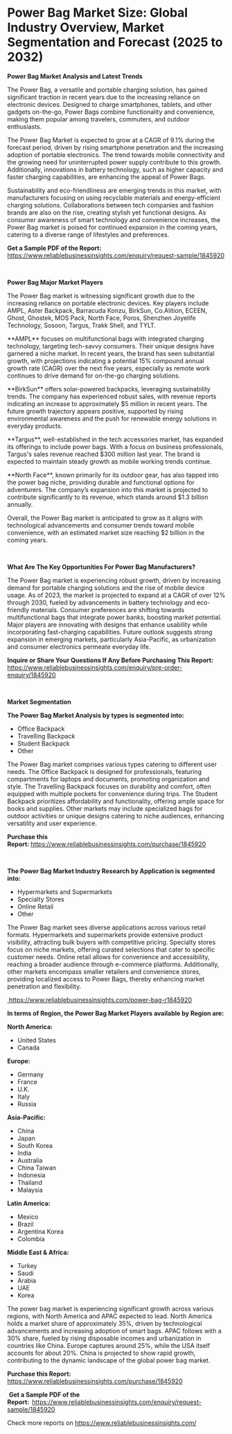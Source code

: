 <p><h1>Power Bag Market Size: Global Industry Overview, Market Segmentation and Forecast (2025 to 2032)</h1></p><p><strong>Power Bag Market Analysis and Latest Trends</strong></p>
<p><p>The Power Bag, a versatile and portable charging solution, has gained significant traction in recent years due to the increasing reliance on electronic devices. Designed to charge smartphones, tablets, and other gadgets on-the-go, Power Bags combine functionality and convenience, making them popular among travelers, commuters, and outdoor enthusiasts.</p><p>The Power Bag Market is expected to grow at a CAGR of 9.1% during the forecast period, driven by rising smartphone penetration and the increasing adoption of portable electronics. The trend towards mobile connectivity and the growing need for uninterrupted power supply contribute to this growth. Additionally, innovations in battery technology, such as higher capacity and faster charging capabilities, are enhancing the appeal of Power Bags.</p><p>Sustainability and eco-friendliness are emerging trends in this market, with manufacturers focusing on using recyclable materials and energy-efficient charging solutions. Collaborations between tech companies and fashion brands are also on the rise, creating stylish yet functional designs. As consumer awareness of smart technology and convenience increases, the Power Bag market is poised for continued expansion in the coming years, catering to a diverse range of lifestyles and preferences.</p></p>
<p><strong>Get a Sample PDF of the Report:&nbsp;</strong> <a href="https://www.reliablebusinessinsights.com/enquiry/request-sample/1845920?utm_campaign=2271&utm_medium=2&utm_source=Github&utm_content=ia&utm_term=08022025&utm_id=power-bag">https://www.reliablebusinessinsights.com/enquiry/request-sample/1845920</a></p>
<p>&nbsp;</p>
<p><strong>Power Bag Major Market Players</strong></p>
<p><p>The Power Bag market is witnessing significant growth due to the increasing reliance on portable electronic devices. Key players include AMPL, Aster Backpack, Barracuda Konzu, BirkSun, Co.Alition, ECEEN, Ghost, Ghostek, MOS Pack, North Face, Poros, Shenzhen Joyelife Technology, Sosoon, Targus, Trakk Shell, and TYLT.</p><p>**AMPL** focuses on multifunctional bags with integrated charging technology, targeting tech-savvy consumers. Their unique designs have garnered a niche market. In recent years, the brand has seen substantial growth, with projections indicating a potential 15% compound annual growth rate (CAGR) over the next five years, especially as remote work continues to drive demand for on-the-go charging solutions.</p><p>**BirkSun** offers solar-powered backpacks, leveraging sustainability trends. The company has experienced robust sales, with revenue reports indicating an increase to approximately $5 million in recent years. The future growth trajectory appears positive, supported by rising environmental awareness and the push for renewable energy solutions in everyday products.</p><p>**Targus**, well-established in the tech accessories market, has expanded its offerings to include power bags. With a focus on business professionals, Targus's sales revenue reached $300 million last year. The brand is expected to maintain steady growth as mobile working trends continue.</p><p>**North Face**, known primarily for its outdoor gear, has also tapped into the power bag niche, providing durable and functional options for adventurers. The company’s expansion into this market is projected to contribute significantly to its revenue, which stands around $1.3 billion annually.</p><p>Overall, the Power Bag market is anticipated to grow as it aligns with technological advancements and consumer trends toward mobile convenience, with an estimated market size reaching $2 billion in the coming years.</p></p>
<p>&nbsp;</p>
<p><strong>What Are The Key Opportunities For Power Bag Manufacturers?</strong></p>
<p><p>The Power Bag market is experiencing robust growth, driven by increasing demand for portable charging solutions and the rise of mobile device usage. As of 2023, the market is projected to expand at a CAGR of over 12% through 2030, fueled by advancements in battery technology and eco-friendly materials. Consumer preferences are shifting towards multifunctional bags that integrate power banks, boosting market potential. Major players are innovating with designs that enhance usability while incorporating fast-charging capabilities. Future outlook suggests strong expansion in emerging markets, particularly Asia-Pacific, as urbanization and consumer electronics permeate everyday life.</p></p>
<p><strong>Inquire or Share Your Questions If Any Before Purchasing This Report:</strong> <a href="https://www.reliablebusinessinsights.com/enquiry/pre-order-enquiry/1845920?utm_campaign=2271&utm_medium=2&utm_source=Github&utm_content=ia&utm_term=08022025&utm_id=power-bag">https://www.reliablebusinessinsights.com/enquiry/pre-order-enquiry/1845920</a></p>
<p>&nbsp;</p>
<p><strong>Market Segmentation</strong></p>
<p><strong>The Power Bag Market Analysis by types is segmented into:</strong></p>
<p><ul><li>Office Backpack</li><li>Travelling Backpack</li><li>Student Backpack</li><li>Other</li></ul></p>
<p><p>The Power Bag market comprises various types catering to different user needs. The Office Backpack is designed for professionals, featuring compartments for laptops and documents, promoting organization and style. The Travelling Backpack focuses on durability and comfort, often equipped with multiple pockets for convenience during trips. The Student Backpack prioritizes affordability and functionality, offering ample space for books and supplies. Other markets may include specialized bags for outdoor activities or unique designs catering to niche audiences, enhancing versatility and user experience.</p></p>
<p><strong>Purchase this Report:&nbsp;</strong><a href="https://www.reliablebusinessinsights.com/purchase/1845920?utm_campaign=2271&utm_medium=2&utm_source=Github&utm_content=ia&utm_term=08022025&utm_id=power-bag">https://www.reliablebusinessinsights.com/purchase/1845920</a></p>
<p>&nbsp;</p>
<p><strong>The Power Bag Market Industry Research by Application is segmented into:</strong></p>
<p><ul><li>Hypermarkets and Supermarkets</li><li>Specialty Stores</li><li>Online Retail</li><li>Other</li></ul></p>
<p><p>The Power Bag market sees diverse applications across various retail formats. Hypermarkets and supermarkets provide extensive product visibility, attracting bulk buyers with competitive pricing. Specialty stores focus on niche markets, offering curated selections that cater to specific customer needs. Online retail allows for convenience and accessibility, reaching a broader audience through e-commerce platforms. Additionally, other markets encompass smaller retailers and convenience stores, providing localized access to Power Bags, thereby enhancing market penetration and flexibility.</p></p>
<p><a href="https://www.reliablebusinessinsights.com/power-bag-r1845920?utm_campaign=2271&utm_medium=2&utm_source=Github&utm_content=ia&utm_term=08022025&utm_id=power-bag">&nbsp;https://www.reliablebusinessinsights.com/power-bag-r1845920</a></p>
<p><strong>In terms of Region, the Power Bag Market Players available by Region are:</strong></p>
<p>
    <p> <strong> North America: </strong>
        <ul>
            <li>United States</li>
            <li>Canada</li>
        </ul>
        </p> 
    <p> <strong> Europe: </strong>
        <ul>
            <li>Germany</li>
            <li>France</li>
            <li>U.K.</li>
            <li>Italy</li>
            <li>Russia</li>
        </ul>
        </p> 
    <p> <strong> Asia-Pacific: </strong>
        <ul>
            <li>China</li>
            <li>Japan</li>
            <li>South Korea</li>
            <li>India</li>
            <li>Australia</li>
            <li>China Taiwan</li>
            <li>Indonesia</li>
            <li>Thailand</li>
            <li>Malaysia</li>
        </ul>
        </p> 
    <p> <strong> Latin America: </strong>
        <ul>
            <li>Mexico</li>
            <li>Brazil</li>
            <li>Argentina Korea</li>
            <li>Colombia</li>
        </ul>
        </p> 
    <p> <strong> Middle East & Africa: </strong>
        <ul>
            <li>Turkey</li>
            <li>Saudi</li>
            <li>Arabia</li>
            <li>UAE</li>
            <li>Korea</li>
        </ul>
    </p>
    </p>
<p><p>The power bag market is experiencing significant growth across various regions, with North America and APAC expected to lead. North America holds a market share of approximately 35%, driven by technological advancements and increasing adoption of smart bags. APAC follows with a 30% share, fueled by rising disposable incomes and urbanization in countries like China. Europe captures around 25%, while the USA itself accounts for about 20%. China is projected to show rapid growth, contributing to the dynamic landscape of the global power bag market.</p></p>
<p><strong>Purchase this Report: </strong><a href="https://www.reliablebusinessinsights.com/purchase/1845920?utm_campaign=2271&utm_medium=2&utm_source=Github&utm_content=ia&utm_term=08022025&utm_id=power-bag">https://www.reliablebusinessinsights.com/purchase/1845920</a></p>
<p>&nbsp;<strong>Get a Sample PDF of the Report:&nbsp;&nbsp;</strong><a href="https://www.reliablebusinessinsights.com/enquiry/request-sample/1845920?utm_campaign=2271&utm_medium=2&utm_source=Github&utm_content=ia&utm_term=08022025&utm_id=power-bag">https://www.reliablebusinessinsights.com/enquiry/request-sample/1845920</a></p>
<p><strong></strong></p>
<p>Check more reports on <a href="https://www.reliablebusinessinsights.com/?utm_campaign=2271&utm_medium=2&utm_source=Github&utm_content=ia&utm_term=08022025&utm_id=power-bag">https://www.reliablebusinessinsights.com/</a></p>